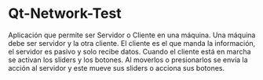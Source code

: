 # Qt-Network-Test

Aplicación que permite ser Servidor o Cliente en una máquina. Una máquina debe ser servidor y la otra cliente. El cliente es el que manda la información, el servidor es pasivo y solo recibe datos. Cuando el cliente está en marcha se activan los sliders y los botones. Al moverlos o presionarlos se envía la acción al servidor y este mueve sus sliders o acciona sus botones.
